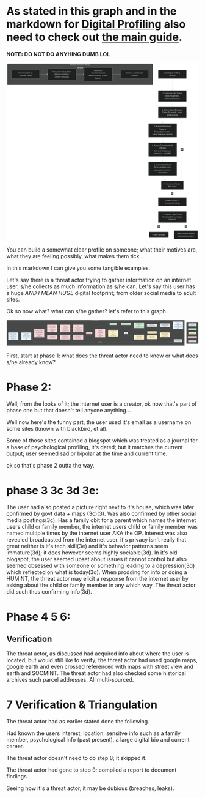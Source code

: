 # As stated in this graph and in the markdown for [Digital Profiling](../Digital-Profiling.md#digital-profiling-pipeline) also need to check out [the main guide](../README.md).
**NOTE: DO NOT DO ANYHING DUMB LOL**

<p align="center">
<img width="auto" height="auto" alt="Digital Profiling" src="../img/digi-profiling.png" />
</p>

You can build a somewhat clear profile on someone; what their motives are, what they are feeling possibly, what makes them tick...

In this markdown I can give you some tangible examples.

Let's say there is a threat actor trying to gather information on an internet user, s/he collects as much information as s/he can.
Let's say this user has a huge *AND I MEAN HUGE* digital footprint; from older social media to adult sites.

Ok so now what? what can s/he gather? let's refer to this graph.

<p align="center">
<img width="auto" height="auto" alt="Digital Profiling" src="../img/jpg/OSINT-Framework.jpg" />
</p>

First, start at phase 1: what does the threat actor need to know or what does s/he already know?

# Phase 2:

Well, from the looks of it; the internet user is a creator, ok now that's part of phase one but that doesn't tell anyone anything...

Well now here's the funny part, the user used it's email as a username on some sites (known with blackbird, et al).

Some of those sites contained a blogspot which was treated as a journal for a base of psychological profiling, it's dated; but it matches the current output; user seemed sad or bipolar at the time and current time.

ok so that's phase 2 outta the way.

# phase 3 3c 3d 3e:

The user had also posted a picture right next to it's house, which was later confirmed by govt data + maps (3c)(3). Was also confirmed by other social media postings(3c). Has a family obit for a parent which names the internet users child or family member, the internet users child or family member was named multiple times by the internet user AKA the OP. Interest was also revealed broadcasted from the internet user. it's privacy isn't really that great neither is it's tech skill(3e) and it's behavior patterns seem immature(3d); it does however seems highly sociable(3d). In it's old blogspot, the user seemed upset about issues it cannot control but also seemed obsessed with someone or something leading to a depression(3d) which reflected on what is today(3d). When prodding for info or doing a HUMINT, the threat actor may elicit a response from the internet user by asking about the child or family member in any which way. The threat actor did such thus confirming info(3d).


# Phase 4 5 6:

## Verification

The threat actor, as discussed had acquired info about where the user is located, but would still like to verify; the threat actor had used google maps, google earth and even crossed referenced with maps with street view and earth and SOCMINT. The threat actor had also checked some historical archives such parcel addresses. All multi-sourced.

# 7 Verification & Triangulation

The threat actor had as earlier stated done the following.

Had known the users interest; location, sensitve info such as a family member, psychological info (past present), a large digital bio and current career.

The threat actor doesn't need to do step 8; it skipped it.

The threat actor had gone to step 9; compiled a report to document findings.

Seeing how it's a threat actor, it may be dubious (breaches, leaks).
